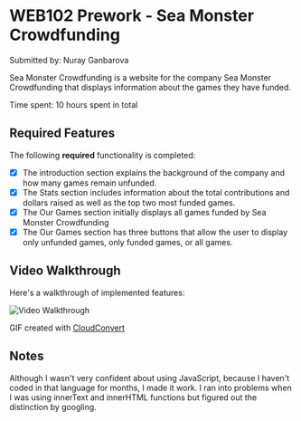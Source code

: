 # WEB102 Prework - Sea Monster Crowdfunding

Submitted by: Nuray Ganbarova

Sea Monster Crowdfunding is a website for the company Sea Monster Crowdfunding that displays information about the games they have funded.

Time spent: 10 hours spent in total

## Required Features

The following **required** functionality is completed:

- [x] The introduction section explains the background of the company and how many games remain unfunded.
- [x] The Stats section includes information about the total contributions and dollars raised as well as the top two most funded games.
- [x] The Our Games section initially displays all games funded by Sea Monster Crowdfunding
- [x] The Our Games section has three buttons that allow the user to display only unfunded games, only funded games, or all games.

## Video Walkthrough

Here's a walkthrough of implemented features:

<img src='https://imgur.com/a/TG516IY' title='Video Walkthrough' width='' alt='Video Walkthrough' />

GIF created with [CloudConvert](https://cloudconvert.com/webm-to-gif)

## Notes

Although I wasn't very confident about using JavaScript, because I haven't coded in that language for months, I made it work. I ran into problems when I was using innerText and innerHTML functions but figured out the distinction by googling.
